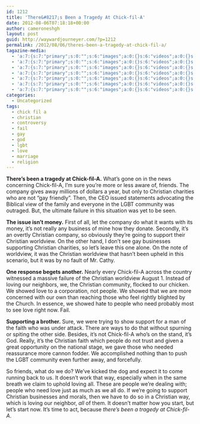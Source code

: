 ```yaml
---
id: 1212
title: 'There&#8217;s Been a Tragedy At Chick-fil-A'
date: 2012-08-06T07:18:18+00:00
author: cameroneshgh
layout: post
guid: http://waywardjourneyer.com/?p=1212
permalink: /2012/08/06/theres-been-a-tragedy-at-chick-fil-a/
tagazine-media:
  - 'a:7:{s:7:"primary";s:0:"";s:6:"images";a:0:{}s:6:"videos";a:0:{}s:11:"image_count";i:0;s:6:"author";s:8:"19879429";s:7:"blog_id";s:8:"19280981";s:9:"mod_stamp";s:19:"2012-08-06 11:18:18";}'
  - 'a:7:{s:7:"primary";s:0:"";s:6:"images";a:0:{}s:6:"videos";a:0:{}s:11:"image_count";i:0;s:6:"author";s:8:"19879429";s:7:"blog_id";s:8:"19280981";s:9:"mod_stamp";s:19:"2012-08-06 11:18:18";}'
  - 'a:7:{s:7:"primary";s:0:"";s:6:"images";a:0:{}s:6:"videos";a:0:{}s:11:"image_count";i:0;s:6:"author";s:8:"19879429";s:7:"blog_id";s:8:"19280981";s:9:"mod_stamp";s:19:"2012-08-06 11:18:18";}'
  - 'a:7:{s:7:"primary";s:0:"";s:6:"images";a:0:{}s:6:"videos";a:0:{}s:11:"image_count";i:0;s:6:"author";s:8:"19879429";s:7:"blog_id";s:8:"19280981";s:9:"mod_stamp";s:19:"2012-08-06 11:18:18";}'
  - 'a:7:{s:7:"primary";s:0:"";s:6:"images";a:0:{}s:6:"videos";a:0:{}s:11:"image_count";i:0;s:6:"author";s:8:"19879429";s:7:"blog_id";s:8:"19280981";s:9:"mod_stamp";s:19:"2012-08-06 11:18:18";}'
  - 'a:7:{s:7:"primary";s:0:"";s:6:"images";a:0:{}s:6:"videos";a:0:{}s:11:"image_count";i:0;s:6:"author";s:8:"19879429";s:7:"blog_id";s:8:"19280981";s:9:"mod_stamp";s:19:"2012-08-06 11:18:18";}'
  - 'a:7:{s:7:"primary";s:0:"";s:6:"images";a:0:{}s:6:"videos";a:0:{}s:11:"image_count";i:0;s:6:"author";s:8:"19879429";s:7:"blog_id";s:8:"19280981";s:9:"mod_stamp";s:19:"2012-08-06 11:18:18";}'
categories:
  - Uncategorized
tags:
  - chick fil a
  - christian
  - controversy
  - fail
  - gay
  - god
  - lgbt
  - love
  - marriage
  - religion
---
```

**There&#8217;s been a tragedy at Chick-fil-A.** What&#8217;s gone on in the news concerning Chick-fil-A, I&#8217;m sure you&#8217;re more or less aware of, friends. The company gives away millions of dollars a year, but only to Christian charities who are not &#8220;gay friendly&#8221;. Then, the CEO issued statements advocating the Biblical view of the family and everyone in the LGBT community was outraged. But, the ultimate failure in this situation was yet to be seen.

**The issue isn&#8217;t money.** First of all, let the company do what it wants with its money, it&#8217;s not really any business of mine how they donate. Secondly, it&#8217;s an overtly Christian company, so obviously they&#8217;re going to support their Christian worldview. On the other hand, I don&#8217;t see gay businesses supporting Christian charities, so let&#8217;s leave this one alone. On the note of worldview, it was the Christian worldview that hasn&#8217;t been upheld in this scenario, but it was by no fault of Mr. Cathy.

**One response begets another.** Nearly every Chick-fil-A across the country witnessed a massive failure of the Christian worldview August 1. Instead of loving our neighbors, we, the Christian community, flocked to our chicken. We showed love to a corporation, not people. We showed that we are more concerned with our own than reaching those who feel rightly blighted by the Church. In essence, we showed hate to people who need probably most to see love right now. Fail.

**Supporting a brother.** Sure, we were trying to show support for a man of the faith who was under attack. There are ways to do that without spurning or spiting the other side. Besides, it&#8217;s not Chick-fil-A who&#8217;s on the stand, it&#8217;s God. Really, it&#8217;s the Christian faith which people do not trust and given a great opportunity on the national stage, we gave those who needed reassurance more cannon fodder. We accomplished nothing than to push the LGBT community even further away, and forcefully.

So friends, what do we do? We&#8217;ve kicked the dog and expect it to come running back to us. It doesn&#8217;t work that way, especially when in the same breath we claim to uphold loving all. These are people we&#8217;re dealing with; people who need love just as much as we all do. If we&#8217;re going to support Christian businesses and morals, then we have to do so in a Christian way, which is loving our neighbor, _all_ of them. It doesn&#8217;t matter how you start, but let&#8217;s start now. It&#8217;s time to act, because _there&#8217;s been a tragedy at Chick-fil-A_.